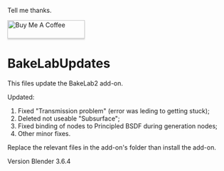 Tell me thanks.
<p><a href="https://www.buymeacoffee.com/gh0stck29u"><img src="https://www.buymeacoffee.com/assets/img/custom_images/orange_img.png" alt="Buy Me A Coffee" style="height: 41px !important;width: 174px !important;box-shadow: 0px 3px 2px 0px rgba(190, 190, 190, 0.5) !important;-webkit-box-shadow: 0px 3px 2px 0px rgba(190, 190, 190, 0.5) !important;" ></a></p>

# BakeLabUpdates
This files update the BakeLab2 add-on.

Updated: 
  1. Fixed "Transmission problem" (error was leding to getting stuck);
  2. Deleted not useable "Subsurface";
  3. Fixed binding of nodes to Principled BSDF during generation nodes;
  4. Other minor fixes.

Replace the relevant files in the add-on's folder than install the add-on.

Version Blender 3.6.4
